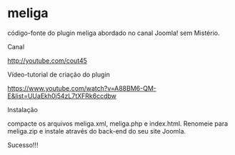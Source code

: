 meliga
======

código-fonte do plugin meliga abordado no canal Joomla! sem Mistério. 

Canal

http://youtube.com/cout45

Vídeo-tutorial de criação do plugin

https://www.youtube.com/watch?v=A88BM6-QM-E&list=UUaEkh0j54zL7tXFRk6ccdbw

Instalação

compacte os arquivos meliga.xml, meliga.php e index.html. Renomeie para meliga.zip e instale através do back-end do seu site Joomla.

Sucesso!!!



